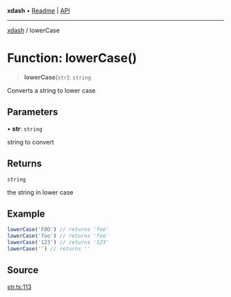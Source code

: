**xdash** • [Readme](../README.md) \| [API](../globals.md)

***

[xdash](../README.md) / lowerCase

# Function: lowerCase()

> **lowerCase**(`str`): `string`

Converts a string to lower case

## Parameters

• **str**: `string`

string to convert

## Returns

`string`

the string in lower case

## Example

```ts
lowerCase('FOO') // returns 'foo'
lowerCase('foo') // returns 'foo'
lowerCase('123') // returns '123'
lowerCase('') // returns ''
```

## Source

[str.ts:113](https://github.com/shtse8/xdash/blob/55c7e43/src/str.ts#L113)
